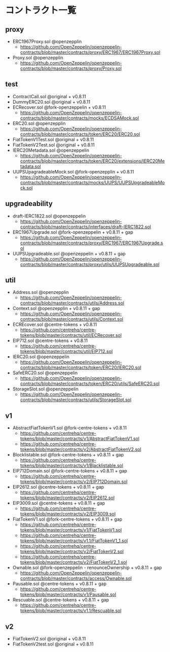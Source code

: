 # コントラクト一覧
## proxy
- ERC1967Proxy.sol @openzepplin
  - https://github.com/OpenZeppelin/openzeppelin-contracts/blob/master/contracts/proxy/ERC1967/ERC1967Proxy.sol
- Proxy.sol @openzepplin
  - https://github.com/OpenZeppelin/openzeppelin-contracts/blob/master/contracts/proxy/Proxy.sol

## test
- ContractCall.sol @original + v0.8.11
- DummyERC20.sol @original + v0.8.11
- ECRecover.sol @fork-openzeppelin + v0.8.11
  - https://github.com/OpenZeppelin/openzeppelin-contracts/blob/master/contracts/mocks/ECDSAMock.sol
- ERC20.sol @openzepplin
  - https://github.com/OpenZeppelin/openzeppelin-contracts/blob/master/contracts/token/ERC20/ERC20.sol
- FiatTokenV1Test.sol @original + v0.8.11
- FiatTokenV2Test.sol @original + v0.8.11
- IERC20Metadata.sol @openzeppelin
  - https://github.com/OpenZeppelin/openzeppelin-contracts/blob/master/contracts/token/ERC20/extensions/IERC20Metadata.sol
- UUPSUpagradeableMock.sol @fork-openzepplin + v0.8.11
  - https://github.com/OpenZeppelin/openzeppelin-contracts/blob/master/contracts/mocks/UUPS/UUPSUpgradeableMock.sol

## upgradeability
- draft-IERC1822.sol @openzeppelin
  - https://github.com/OpenZeppelin/openzeppelin-contracts/blob/master/contracts/interfaces/draft-IERC1822.sol
- ERC1967Upgrade.sol @fork-openzeppelin + v0.8.11 + gap
  - https://github.com/OpenZeppelin/openzeppelin-contracts/blob/master/contracts/proxy/ERC1967/ERC1967Upgrade.sol
- UUPSUpgradeable.sol @openzeppelin + v0.8.11 + gap
  - https://github.com/OpenZeppelin/openzeppelin-contracts/blob/master/contracts/proxy/utils/UUPSUpgradeable.sol

## util
- Address.sol @openzepplin
  - https://github.com/OpenZeppelin/openzeppelin-contracts/blob/master/contracts/utils/Address.sol
- Context.sol @openzepplin + v0.8.11 + gap
  - https://github.com/OpenZeppelin/openzeppelin-contracts/blob/master/contracts/utils/Context.sol
- ECREcover.sol @centre-tokens + v0.8.11
  - https://github.com/centrehq/centre-tokens/blob/master/contracts/util/ECRecover.sol
- EIP712.sol @centre-tokens + v0.8.11
  - https://github.com/centrehq/centre-tokens/blob/master/contracts/util/EIP712.sol
- IERC20.sol @openzeppelin
  - https://github.com/OpenZeppelin/openzeppelin-contracts/blob/master/contracts/token/ERC20/IERC20.sol
- SafeERC20.sol @openzeppelin
  - https://github.com/OpenZeppelin/openzeppelin-contracts/blob/master/contracts/token/ERC20/utils/SafeERC20.sol
- StorageSlot.sol @openzeppelin
  - https://github.com/OpenZeppelin/openzeppelin-contracts/blob/master/contracts/utils/StorageSlot.sol

## v1
- AbstractFiatTokenV1.sol @fork-centre-tokens + v0.8.11
  - https://github.com/centrehq/centre-tokens/blob/master/contracts/v1/AbstractFiatTokenV1.sol
  - https://github.com/centrehq/centre-tokens/blob/master/contracts/v2/AbstractFiatTokenV2.sol
- Blocklistable.sol @fork-centre-tokens + v0.8.11 + gap
  - https://github.com/centrehq/centre-tokens/blob/master/contracts/v1/Blacklistable.sol
- EIP712Domain.sol @fork-centre-tokens + v0.8.11 + gap
  - https://github.com/centrehq/centre-tokens/blob/master/contracts/v2/EIP712Domain.sol
- EIP2612.sol @centre-tokens + v0.8.11 + gap
  - https://github.com/centrehq/centre-tokens/blob/master/contracts/v2/EIP2612.sol
- EIP3009.sol @centre-tokens + v0.8.11 + gap
  - https://github.com/centrehq/centre-tokens/blob/master/contracts/v2/EIP3009.sol
- FiatTokenV1.sol @fork-centre-tokens + v0.8.11 + gap
  - https://github.com/centrehq/centre-tokens/blob/master/contracts/v1/FiatTokenV1.sol
  - https://github.com/centrehq/centre-tokens/blob/master/contracts/v1.1/FiatTokenV1_1.sol
  - https://github.com/centrehq/centre-tokens/blob/master/contracts/v2/FiatTokenV2.sol
  - https://github.com/centrehq/centre-tokens/blob/master/contracts/v2/FiatTokenV2_1.sol
- Ownable.sol @fork-openzeppelin - renounceOwnership + v0.8.11  + gap
  - https://github.com/OpenZeppelin/openzeppelin-contracts/blob/master/contracts/access/Ownable.sol
- Pausable.sol @centre-tokens + v0.8.11 + gap
  - https://github.com/centrehq/centre-tokens/blob/master/contracts/v1/Pausable.sol
- Rescuable.sol @centre-tokens + v0.8.11 + gap
  - https://github.com/centrehq/centre-tokens/blob/master/contracts/v1.1/Rescuable.sol

## v2
- FiatTokenV2.sol @original + v0.8.11 
- FiatTokenV2test.sol @original + v0.8.11